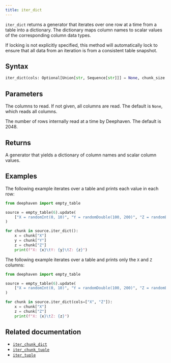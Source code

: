 ```yaml
---
title: iter_dict
---
```


`iter_dict` returns a generator that iterates over one row at a time from a table into a dictionary. The dictionary maps column names to scalar values of the corresponding column data types.

If locking is not explicitly specified, this method will automatically lock to ensure that all data from an iteration is from a consistent table snapshot.

## Syntax

```python syntax
iter_dict(cols: Optional[Union[str, Sequence[str]]] = None, chunk_size: int = 2048) -> Generator[Dict[str, Any], None, None]
```

## Parameters

<ParamTable>
<Param name="cols" type="Union[str, Sequence[str]]" Optional>

The columns to read. If not given, all columns are read. The default is `None`, which reads all columns.

</Param>
<Param name="chunk_size" type="int" Optional>

The number of rows internally read at a time by Deephaven. The default is 2048.

</Param>
</ParamTable>

## Returns

A generator that yields a dictionary of column names and scalar column values.

## Examples

The following example iterates over a table and prints each value in each row:

```python
from deephaven import empty_table

source = empty_table(6).update(
    ["X = randomInt(0, 10)", "Y = randomDouble(100, 200)", "Z = randomBool()"]
)

for chunk in source.iter_dict():
    x = chunk["X"]
    y = chunk["Y"]
    z = chunk["Z"]
    print(f"X: {x}\tY: {y}\tZ: {z}")
```

The following example iterates over a table and prints only the `X` and `Z` columns:

```python
from deephaven import empty_table

source = empty_table(6).update(
    ["X = randomInt(0, 10)", "Y = randomDouble(100, 200)", "Z = randomBool()"]
)

for chunk in source.iter_dict(cols=["X", "Z"]):
    x = chunk["X"]
    z = chunk["Z"]
    print(f"X: {x}\tZ: {z}")
```

## Related documentation

<!-- TODO: Link to API documentation when it's available. -->

- [`iter_chunk_dict`](./iter-chunk-dict.md)
- [`iter_chunk_tuple`](./iter-chunk-tuple.md)
- [`iter_tuple`](./iter-tuple.md)
